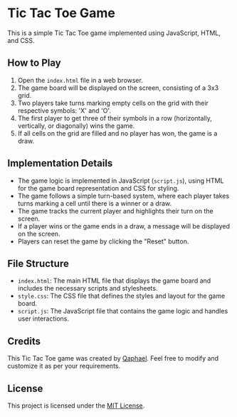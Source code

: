 # Tic Tac Toe Game

This is a simple Tic Tac Toe game implemented using JavaScript, HTML, and CSS.

## How to Play

1. Open the `index.html` file in a web browser.
2. The game board will be displayed on the screen, consisting of a 3x3 grid.
3. Two players take turns marking empty cells on the grid with their respective symbols: 'X' and 'O'.
4. The first player to get three of their symbols in a row (horizontally, vertically, or diagonally) wins the game.
5. If all cells on the grid are filled and no player has won, the game is a draw.

## Implementation Details

- The game logic is implemented in JavaScript (`script.js`), using HTML for the game board representation and CSS for styling.
- The game follows a simple turn-based system, where each player takes turns marking a cell until there is a winner or a draw.
- The game tracks the current player and highlights their turn on the screen.
- If a player wins or the game ends in a draw, a message will be displayed on the screen.
- Players can reset the game by clicking the "Reset" button.

## File Structure

- `index.html`: The main HTML file that displays the game board and includes the necessary scripts and stylesheets.
- `style.css`: The CSS file that defines the styles and layout for the game board.
- `script.js`: The JavaScript file that contains the game logic and handles user interactions.

## Credits

This Tic Tac Toe game was created by [Qaphael](https://github.com/Qaphael). Feel free to modify and customize it as per your requirements.

## License

This project is licensed under the [MIT License](LICENSE).

